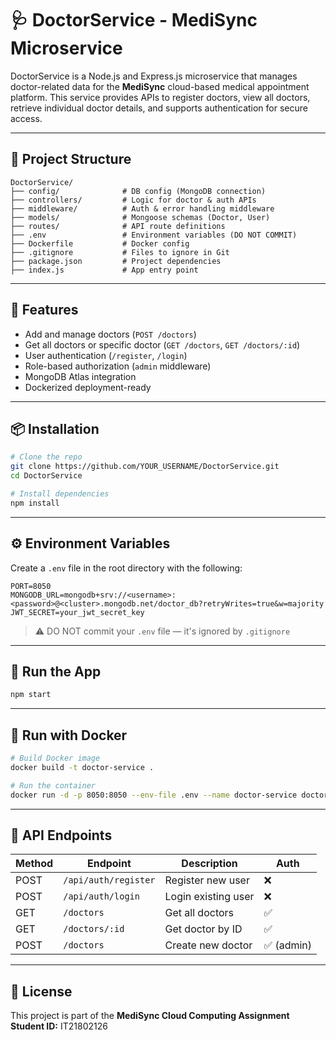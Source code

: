 # 🩺 DoctorService - MediSync Microservice

DoctorService is a Node.js and Express.js microservice that manages doctor-related data for the **MediSync** cloud-based medical appointment platform. This service provides APIs to register doctors, view all doctors, retrieve individual doctor details, and supports authentication for secure access.

---

## 📁 Project Structure

```
DoctorService/
├── config/              # DB config (MongoDB connection)
├── controllers/         # Logic for doctor & auth APIs
├── middleware/          # Auth & error handling middleware
├── models/              # Mongoose schemas (Doctor, User)
├── routes/              # API route definitions
├── .env                 # Environment variables (DO NOT COMMIT)
├── Dockerfile           # Docker config
├── .gitignore           # Files to ignore in Git
├── package.json         # Project dependencies
├── index.js             # App entry point
```

---

## 🚀 Features

- Add and manage doctors (`POST /doctors`)
- Get all doctors or specific doctor (`GET /doctors`, `GET /doctors/:id`)
- User authentication (`/register`, `/login`)
- Role-based authorization (`admin` middleware)
- MongoDB Atlas integration
- Dockerized deployment-ready

---

## 📦 Installation

```bash
# Clone the repo
git clone https://github.com/YOUR_USERNAME/DoctorService.git
cd DoctorService

# Install dependencies
npm install
```

---

## ⚙️ Environment Variables

Create a `.env` file in the root directory with the following:

```
PORT=8050
MONGODB_URL=mongodb+srv://<username>:<password>@<cluster>.mongodb.net/doctor_db?retryWrites=true&w=majority
JWT_SECRET=your_jwt_secret_key
```

> ⚠️ DO NOT commit your `.env` file — it's ignored by `.gitignore`

---

## 🧪 Run the App

```bash
npm start
```

---

## 🐳 Run with Docker

```bash
# Build Docker image
docker build -t doctor-service .

# Run the container
docker run -d -p 8050:8050 --env-file .env --name doctor-service doctor-service
```

---

## 🔐 API Endpoints

| Method | Endpoint             | Description            | Auth        |
|--------|----------------------|------------------------|-------------|
| POST   | `/api/auth/register` | Register new user      | ❌          |
| POST   | `/api/auth/login`    | Login existing user    | ❌          |
| GET    | `/doctors`           | Get all doctors        | ✅          |
| GET    | `/doctors/:id`       | Get doctor by ID       | ✅          |
| POST   | `/doctors`           | Create new doctor      | ✅ (admin)  |

---

## 📜 License

This project is part of the **MediSync Cloud Computing Assignment**  
**Student ID:** IT21802126  

